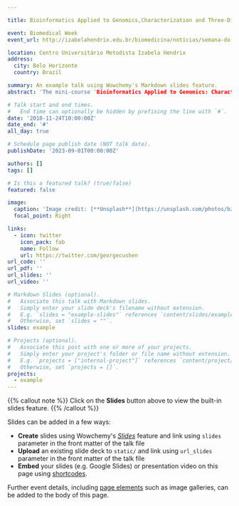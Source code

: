 ```yaml
---

title: Bioinformatics Applied to Genomics,Characterization and Three-Dimensional Modeling of Biological Sequences

event: Biomedical Week
event_url: http://izabelahendrix.edu.br/biomedicina/noticias/semana-do-biomedico-do-izabela-promove-minicurso-sobre-a-bioinformatica-aplicada-a-genomica

location: Centro Universitário Metodista Izabela Hendrix
address:
  city: Belo Horizonte
  country: Brazil

summary: An example talk using Wowchemy's Markdown slides feature.
abstract: 'The mini-course 'Bioinformatics Applied to Genomics: Characterization and Three-Dimensional Modeling of Biological Sequences,' was taught whith the aim of to explore the application of genomics in bioinformatics.'

# Talk start and end times.
#   End time can optionally be hidden by prefixing the line with `#`.
date: '2018-11-24T10:00:00Z'
date_end: '#'
all_day: true

# Schedule page publish date (NOT talk date).
publishDate: '2023-09-01T00:00:00Z'

authors: []
tags: []

# Is this a featured talk? (true/false)
featured: false

image:
  caption: 'Image credit: [**Unsplash**](https://unsplash.com/photos/bzdhc5b3Bxs)'
  focal_point: Right

links:
  - icon: twitter
    icon_pack: fab
    name: Follow
    url: https://twitter.com/georgecushen
url_code: ''
url_pdf: ''
url_slides: ''
url_video: ''

# Markdown Slides (optional).
#   Associate this talk with Markdown slides.
#   Simply enter your slide deck's filename without extension.
#   E.g. `slides = "example-slides"` references `content/slides/example-slides.md`.
#   Otherwise, set `slides = ""`.
slides: example

# Projects (optional).
#   Associate this post with one or more of your projects.
#   Simply enter your project's folder or file name without extension.
#   E.g. `projects = ["internal-project"]` references `content/project/deep-learning/index.md`.
#   Otherwise, set `projects = []`.
projects:
  - example
---
```


{{% callout note %}}
Click on the **Slides** button above to view the built-in slides feature.
{{% /callout %}}

Slides can be added in a few ways:

- **Create** slides using Wowchemy's [_Slides_](https://wowchemy.com/docs/managing-content/#create-slides) feature and link using `slides` parameter in the front matter of the talk file
- **Upload** an existing slide deck to `static/` and link using `url_slides` parameter in the front matter of the talk file
- **Embed** your slides (e.g. Google Slides) or presentation video on this page using [shortcodes](https://wowchemy.com/docs/writing-markdown-latex/).

Further event details, including [page elements](https://wowchemy.com/docs/writing-markdown-latex/) such as image galleries, can be added to the body of this page.
